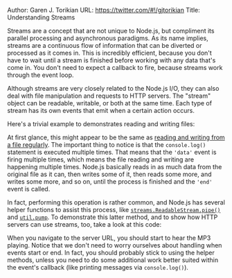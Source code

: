 Author: Garen J. Torikian
URL: https://twitter.com/#!/gjtorikian
Title: Understanding Streams

Streams are a concept that are not unique to Node.js, but compliment its parallel processing and asynchronous paradigms. As its name implies, streams are a continuous flow of information that can be diverted or processed as it comes in. This is incredibly efficient, because you don't have to wait until a stream is finished before working with any data that's come in. You don't need to expect a callback to fire, because streams work through  the event loop.

Although streams are very closely related to the Node.js I/O, they can also deal with file manipulation and requests to HTTP servers. The "stream" object can be readable, writable, or both at the same time. Each type of stream has its own events that emit when a certain action occurs.

Here's a trivial example to demonstrates reading and writing files:

<script src='http://snippets.c9.io/github.com/c9/nodemanual.org-examples/nodejs_dev_guide/understanding_streams/streams.ex.1.js?linestart=3&lineend=0&showlines=false' defer='defer'></script>

At first glance, this might appear to be the same as [reading and writing from a file regularly](reading_and_writing_files.html). The important thing to notice is that the `console.log()` statement is executed multiple times. That means that the `'data'` event is firing multiple times, which means the file reading and writing are happening multiple times. Node.js basically reads in as much data from the original file as it can, then writes some of it, then reads some more, and writes some more, and so on, until the process is finished and the `'end'` event is called.

In fact, performing this operation is rather common, and Node.js has several helper functions to assist this process, like [`streams.ReadableStream.pipe()`](../nodejs_ref_guide/streams.ReadableStream.html#streams.ReadableStream.pipe) and [`util.pump`](../nodejs_ref_guide/util.html#util.pump). To demonstrate this latter method, and to show how HTTP servers can use streams, too, take a look at this code:

<script src='http://snippets.c9.io/github.com/c9/nodemanual.org-examples/nodejs_dev_guide/understanding_streams/streams.ex.2.js?linestart=3&lineend=0&showlines=false' defer='defer'></script>

When you navigate to the server URL, you should start to hear the MP3 playing. Notice that we don't need to worry ourselves about handling when events start or end. In fact, you should probably stick to using the helper methods, unless you need to do some additional work better suited within the event's callback (like printing messages via `console.log()`).